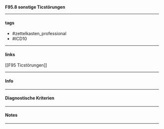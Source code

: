 __F95.8 sonstige Ticstörungen__

___________________________________________
#### tags

- #zettelkasten_professional
- #ICD10 
___________________________________________
#### links

[[F95 Ticstörungen]]

___________________________________________
#### Info

___________________________________________
#### Diagnostische Kriterien

___________________________________________
#### Notes

___________________________________________

